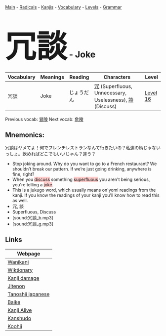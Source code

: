 <style> bigfont {font-size: 100px}</style>
[Main](../README.md) -
[Radicals](../radicals.md) -
[Kanjis](../kanjis.md) -
[Vocabulary](../vocabulary.md) -
[Levels](../levels.md) -
[Grammar](../grammar.md)
# <bigfont> 冗談</bigfont> - Joke 

| Vocabulary | Meanings | Reading | Characters | Level |
| --- | --- | --- | --- | --- |
| 冗談 | Joke | じょうだん |  [冗](../kanjis/冗.md) (Superfluous, Unnecessary, Uselessness), [談](../kanjis/談.md) (Discuss) | [Level 16](../levels/wk_level16.md) |

Previous vocab: [冒険](冒険.md) Next vocab: [危険](危険.md) 

## Mnemonics:
冗談はヤメてよ！何でフレンチレストランなんて行きたいの？私達の柄じゃないっしょ。飲めればどこでもいいじゃん？違う？
* Stop joking around. Why do you want to go to a French restaurant? We shouldn’t break our pattern. If we’re just going drinking, anywhere is fine, right?
* When you <span style="background-color:#ffcccb"> discuss</span> something <span style="background-color:#ffcccb"> superfluous</span> you aren't being serious, you're telling a <span style="background-color:#ffcccb"> joke</span>.
* This is a jukugo word, which usually means on'yomi readings from the kanji. If you know the readings of your kanji you'll know how to read this as well.
* 冗, 談
* Superfluous, Discuss
* [sound:冗談_b.mp3]
* [sound:冗談_g.mp3]


## Links 

| Webpage |
| --- |
| [Wanikani          ](https://www.wanikani.com/kanji/冗談) |
| [Wiktionary        ](https://en.wiktionary.org/wiki/冗談) |
| [Kanji damage      ](http://www.kanjidamage.com/kanji/search?utf8=✓&q=冗談) |
| [Jitenon           ](https://jitenon.com/kanji/冗談) |
| [Tanoshii japanese ](https://www.tanoshiijapanese.com/dictionary/kanji.cfm?k=冗談) |
| [Baike             ](https://baike.baidu.com/item/冗談) |
| [Kanji Alive       ](https://app.kanjialive.com/冗談) |
| [Kanshudo          ](https://www.kanshudo.com/searchmn?q=冗談) |
| [Koohii            ](https://kanji.koohii.com/study/kanji/冗談) |
